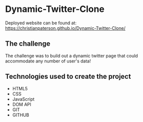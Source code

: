 # Dynamic-Twitter-Clone

Deployed website can be found at: https://christianpaterson.github.io/Dynamic-Twitter-Clone/

## The challenge
The challenge was to build out a dynamic twitter page that could accommodate any number of user's data!

## Technologies used to create the project
<ul>
<li>HTML5</li>
<li>CSS</li>
<li>JavaScript</li>
<li>DOM API</li>
<li>GIT</li>
<li>GITHUB</li>
</ul>
